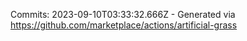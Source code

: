 Commits: 2023-09-10T03:33:32.666Z - Generated via https://github.com/marketplace/actions/artificial-grass
<br>
